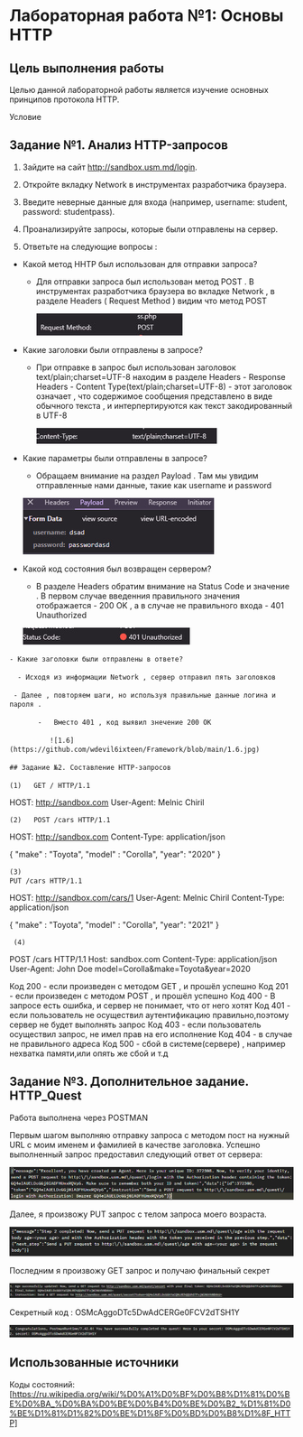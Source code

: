 # Лабораторная работа №1: Основы HTTP
 
## Цель выполнения работы

Целью данной лабораторной работы является изучение основных принципов протокола HTTP.

Условие

## Задание №1. Анализ HTTP-запросов

1. Зайдите на сайт http://sandbox.usm.md/login.
2. Откройте вкладку Network в инструментах разработчика браузера.
3. Введите неверные данные для входа (например, username: student, password: studentpass).
4. Проанализируйте запросы, которые были отправлены на сервер.

5. Ответьте на следующие вопросы : 

- Какой метод HHTP был использован для отправки запроса?

   -  Для отправки запроса был использован метод POST . В инструментах разработчика браузера во вкладке Network , в разделе Headers ( Request Method ) видим что метод POST  

      ![1.2](https://github.com/wdevil6ixteen/Framework/blob/main/1.2.jpg)

 - Какие заголовки были отправлены в запросе?

    - При отправке в запрос был использован заголовок text/plain;charset=UTF-8 находим в разделе Headers - Response Headers - Content Type(text/plain;charset=UTF-8) - этот заголовок означает , что содержимое сообщения представлено в виде обычного текста , и интерпертируются как текст закодированный в UTF-8  
     
      ![1.3](https://github.com/wdevil6ixteen/Framework/blob/main/1.3.jpg)

  - Какие параметры были отправлены в запросе?

    - Обращаем внимание на раздел Payload . Там мы увидим отправленные нами данные, такие как username и password
  
     ![1.4](https://github.com/wdevil6ixteen/Framework/blob/main/1.4.jpg)
   
   - Какой код состояния был возвращен сервером?

     - В разделе Headers обратим внимание на Status Code и значение . В первом случае введенния правильного значения отображается - 200 OK , а в случае не правильного входа - 401 Unauthorized
      
      ![1.5](https://github.com/wdevil6ixteen/Framework/blob/main/1.5.jpg)

    - Какие заголовки были отправлены в ответе?  

      - Исходя из информации Network , сервер отправил пять заголовков

     - Далее , повторяем шаги, но используя правильные данные логина и пароля .

           -   Вместо 401 , код выявил знечение 200 OK

              ![1.6](https://github.com/wdevil6ixteen/Framework/blob/main/1.6.jpg)

    ## Задание №2. Составление HTTP-запросов

    (1)   GET / HTTP/1.1
HOST: http://sandbox.com
User-Agent: Melnic Chiril

    (2)   POST /cars HTTP/1.1
HOST: http://sandbox.com
Content-Type: application/json

{
"make" : "Toyota",
"model" : "Corolla",
"year": "2020"
}

    (3)  
    PUT /cars HTTP/1.1
HOST: http://sandbox.com/cars/1
User-Agent: Melnic Chiril
Content-Type: application/json

{
"make" : "Toyota",
"model" : "Corolla",
"year": "2021"
}

     (4)
POST /cars HTTP/1.1
Host: sandbox.com
Content-Type: application/json
User-Agent: John Doe
model=Corolla&make=Toyota&year=2020


Код 200 - если произведен с методом GET , и прошёл успешно
Код 201 - если произведен с методом POST , и прошёл успешно
Код 400 - В запросе есть ошибка, и сервер не понимает, что от него хотят
Код 401 - если пользователь не осуществил аутентификацию правильно,поэтому сервер не будет выполнять запрос
Код 403 - если пользователь осуществил запрос, не имел прав на его исполнение
Код 404 - в случае не правильного адреса
Код 500 - сбой в системе(сервере) , например нехватка памяти,или опять же сбой и т.д


## Задание №3. Дополнительное задание. HTTP_Quest

Работа выполнена через POSTMAN

Первым шагом выполняю отправку запроса с методом пост на нужный URL с моим именем и фамилией в качестве заголовка.
Успешно выполненный запрос предоставил следующий ответ от сервера:

![2](https://github.com/wdevil6ixteen/Framework/blob/main/1.jpg)

Далее, я произвожу PUT запрос с телом запроса моего возраста.

![2](https://github.com/wdevil6ixteen/Framework/blob/main/2.jpg)

Последним я произвожу GET запрос и получаю финальный секрет

![3](https://github.com/wdevil6ixteen/Framework/blob/main/3.jpg)

Секретный код : OSMcAggoDTc5DwAdCERGe0FCV2dTSH1Y

![4](https://github.com/wdevil6ixteen/Framework/blob/main/4.png)

## Использованные источники

Коды состояний: [https://ru.wikipedia.org/wiki/%D0%A1%D0%BF%D0%B8%D1%81%D0%BE%D0%BA_%D0%BA%D0%BE%D0%B4%D0%BE%D0%B2_%D1%81%D0%BE%D1%81%D1%82%D0%BE%D1%8F%D0%BD%D0%B8%D1%8F_HTTP]
